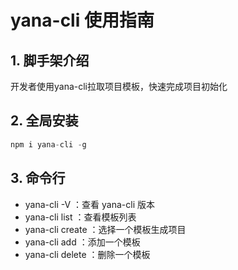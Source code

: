 # yana-cli 使用指南

## 1. 脚手架介绍
开发者使用yana-cli拉取项目模板，快速完成项目初始化

## 2. 全局安装
```js
npm i yana-cli -g
```

## 3. 命令行
- yana-cli -V ：查看 yana-cli 版本
- yana-cli list ：查看模板列表
- yana-cli create ：选择一个模板生成项目
- yana-cli add ：添加一个模板
- yana-cli delete ：删除一个模板
